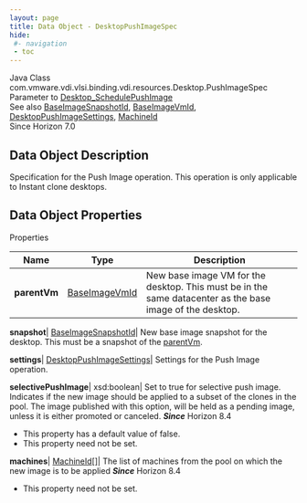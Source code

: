 ```yaml
---
layout: page
title: Data Object - DesktopPushImageSpec
hide:
 #- navigation
 - toc
---
```






Java Class
    com.vmware.vdi.vlsi.binding.vdi.resources.Desktop.PushImageSpec  
Parameter to
     [Desktop_SchedulePushImage](vdi.resources.Desktop.md#schedulePushImage)  
See also
     [BaseImageSnapshotId](vdi.entity.BaseImageSnapshotId.md), [BaseImageVmId](vdi.entity.BaseImageVmId.md), [DesktopPushImageSettings](vdi.resources.Desktop.PushImageSettings.md), [MachineId](vdi.entity.MachineId.md)  
Since 
    Horizon 7.0

## Data Object Description 

Specification for the Push Image operation. This operation is only applicable to Instant clone desktops. 

## Data Object Properties

Properties

Name |  Type |  Description   
---|---|---  
**parentVm**| [BaseImageVmId](vdi.entity.BaseImageVmId.md)|  New base image VM for the desktop. This must be in the same datacenter as the base image of the desktop.   
  
**snapshot**| [BaseImageSnapshotId](vdi.entity.BaseImageSnapshotId.md)|  New base image snapshot for the desktop. This must be a snapshot of the [parentVm](vdi.resources.Desktop.PushImageSpec.md#parentVm).   
  
**settings**| [DesktopPushImageSettings](vdi.resources.Desktop.PushImageSettings.md)|  Settings for the Push Image operation.   
  
**selectivePushImage**|  xsd:boolean|  Set to true for selective push image. Indicates if the new image should be applied to a subset of the clones in the pool. The image published with this option, will be held as a pending image, unless it is either promoted or canceled.  **_Since_** Horizon 8.4  


  * This property has a default value of false.
* This property need not be set.

  
**machines**| [MachineId[]](vdi.entity.MachineId.md)|  The list of machines from the pool on which the new image is to be applied  **_Since_** Horizon 8.4  


* This property need not be set.

  
  
  
   
  
  

